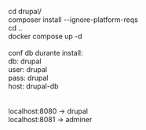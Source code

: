 cd drupal/ <br>
composer install --ignore-platform-reqs <br>
cd .. <br>
docker compose up -d <br>
<br>
conf db durante install: <br>
db: drupal <br>
user: drupal <br>
pass: drupal <br>
host: drupal-db <br>
<br>
<br>
localhost:8080 -> drupal <br>
localhost:8081 -> adminer
